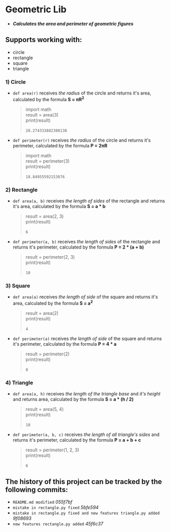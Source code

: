 # Geometric Lib

- ***Calculates the area and perimeter of geometric figures***

## Supports working with:
- circle
- rectangle
- square
- triangle

### 1) Circle
- `def area(r)` receives *the radius* of the circle and returns it's area, calculated by the formula **S = πR<sup>2</sup>**
    > import math \
     result = area(3) \
     print(result) \
  > \
  `28.274333882308138`
- `def perimeter(r)` receives *the radius* of the circle and returns it's perimeter, calculated by the formula **P = 2πR**
    > import math \
     result = perimeter(3) \
     print(result) \
  > \
  `18.84955592153876`

### 2) Rectangle
- `def area(a, b)` receives *the length of sides* of the rectangle and returns it's area, calculated by the formula **S = a * b**
    > result = area(2, 3) \
     print(result) \
  > \
  `6`
- `def perimeter(a, b)` receives *the length of sides* of the rectangle and returns it's perimeter, calculated by the formula **P = 2 * (a + b)**
    > result = perimeter(2, 3) \
     print(result) \
  > \
  `10`

### 3) Square
- `def area(a)` receives *the length of side* of the square and returns it's area, calculated by the formula **S = a<sup>2</sup>**
    > result = area(2) \
     print(result) \
  > \
  `4`
- `def perimeter(a)` receives *the length of side* of the square and returns it's perimeter, calculated by the formula **P = 4 * a**
    > result = perimeter(2) \
     print(result) \
  > \
  `8`

### 4) Triangle
- `def area(a, h)` receives *the length of the triangle base* and *it's height* and returns area, calculated by the formula **S = a * (h / 2)**
    > result = area(5, 4) \
     print(result) \
  > \
  `10`
- `def perimeter(a, b, c)` receives *the length of all triangle's sides*  and returns it's perimeter, calculated by the formula **P = a + b + c**
    > result = perimeter(1, 2, 3) \
     print(result) \
  > \
  `6`


## The history of this project can be tracked by the following commits:
- `README.md modified` *055f7bf*
- `mistake in rectangle.py fixed` *5bfe594*
- `mistake in rectangle.py fixed and new features triangle.py added` *9f08693*
- `new features rectangle.py added` *45f6c37*
